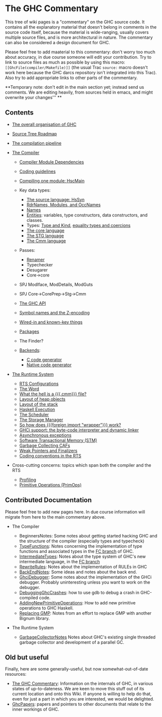 # The GHC Commentary



This tree of wiki pages is a "commentary" on the GHC source code.  It contains all the explanatory material that doesn't belong in comments in the source code itself, because the material is wide-ranging, usually covers multiple source files, and is more architectural in nature.  The commentary can also be considered a design document for GHC.



Please feel free to add maaterial to this commentary: don't worry too much about accuracy, in due course someone will edit your contribution.  Try to link to source files as much as possible by using this macro: `[[GhcFile(compiler/Makefile)]]` (the usual Trac `source:` macro doesn't work here because the GHC darcs repository isn't integrated into this Trac).  Also try to add appropriate links to other parts of the commentary.



**Temporary note: don't edit in the main section yet; instead send us comments.  We are editing heavily, from sources held in emacs, and might overwrite your changes'''
**


## Contents


- [The overall organisation of GHC](commentary/organisation)
- [Source Tree Roadmap](commentary/source-tree)
- [The compilation pipeline](commentary/pipeline)

- [The Compiler](commentary/compiler)

  - [Compiler Module Dependencies](module-dependencies)
  - [Coding guidelines](commentary/coding-style)

  - [Compiling one module: HscMain](commentary/compiler/hsc-main)
  - Key data types:

    - [The source language: HsSyn](commentary/compiler/hs-syn-type) 
    - [RdrNames, Modules, and OccNames](commentary/compiler/rdr-name-type)
    - [Names](commentary/compiler/name-type)
    - [Entities](commentary/compiler/entity-types): variables, type constructors, data constructors, and classes.
    - Types: [Type and Kind](commentary/compiler/type-type), [equality types and coercions](commentary/compiler/fc)
    - [The core language](commentary/compiler/core-syn-type)
    - [The STG language](commentary/compiler/stg-syn-type)
    - [The Cmm language](commentary/compiler/cmm-type)
  - Passes:

    - [Renamer](commentary/compiler/renamer)
    - Typechecker
    - Desugarer
    - Core-\>core

  - SPJ ModIface, ModDetails, ModGuts
  - SPJ Core-\>CorePrep-\>Stg-\>Cmm
  - [The GHC API](commentary/compiler/api)
  - [Symbol names and the Z-encoding](commentary/compiler/symbol-names)
  - [Wired-in and known-key things](commentary/compiler/wired-in)
  - [Packages](commentary/compiler/packages)
  - The Finder?
  - [Backends](commentary/compiler/backends):

    - [C code generator](commentary/compiler/backends/ppr-c)
    - [Native code generator](commentary/compiler/backends/ncg)


  


- [The Runtime System](commentary/rts)

  - [RTS Configurations](commentary/rts/config)
  - [The Word](commentary/rts/word)
  - [What the hell is a {{{.cmm}}} file?](commentary/rts/cmm)
  - [Layout of heap objects](commentary/rts/heap-objects)
  - [Layout of the stack](commentary/rts/stack)
  - [Haskell Execution](commentary/rts/haskell-execution)
  - [The Scheduler](commentary/rts/scheduler)
  - [The Storage Manager](commentary/rts/storage)
  - [So how does {{{foreign import "wrapper"}}} work?](commentary/rts/ffi)
  - [GHCi support: the byte-code interpreter and dynamic linker](commentary/rts/interpreter)
  - [Asynchronous exceptions](commentary/rts/async-exceptions)
  - [Software Transactional Memory (STM)](commentary/rts/stm)
  - [Garbage Collecting CAFs](commentary/rts/ca-fs)
  - [Weak Pointers and Finalizers](commentary/rts/weak)
  - [Coding conventions in the RTS](commentary/rts/conventions)

- Cross-cutting concerns: topics which span both the compiler and the RTS

  - [Profiling](commentary/profiling)
  - [Primitive Operations (PrimOps)](commentary/prim-ops)

## Contributed Documentation



Please feel free to add new pages here.  In due course information will migrate from here to the main commentary above.


- The Compiler

  - BeginnersNotes: Some notes about getting started hacking GHC and the structure of the compiler (especially types and typecheck)
  - [TypeFunctions](type-functions): Notes concerning the implementation of type functions and associated types in the [
    FC branch](http://darcs.haskell.org/ghc-fc2/) of GHC.
  - [IntermediateTypes](intermediate-types): Notes about the type system of GHC's new intermediate language, in the [
    FC branch](http://darcs.haskell.org/ghc-fc2/)
  - [RewriteRules](rewrite-rules): Notes about the implementation of RULEs in GHC
  - [BackEndNotes](back-end-notes): Some ideas and notes about the back end.
  - [GhciDebugger](ghci-debugger): Some notes about the implementation of the GHCi debugger. Probably uninteresting unless you want to work on the debugger.
  - [DebuggingGhcCrashes](debugging-ghc-crashes): how to use gdb to debug a crash in GHC-compiled code.
  - [AddingNewPrimitiveOperations](adding-new-primitive-operations): How to add new primitive operations to GHC Haskell.
  - [Replacing GMP](replacing-gmp-notes): Notes from an effort to replace GMP with another Bignum library.
- The Runtime System

  - [GarbageCollectorNotes](garbage-collector-notes) Notes about GHC's existing single threaded garbage collector and development of a parallel GC.


 


## Old but useful



Finally, here are some generally-useful, but now somewhat-out-of-date resources:


- [
  The GHC Commentary](http://www.cse.unsw.edu.au/~chak/haskell/ghc/comm/): Information on the internals of GHC, in various states of up-to-dateness.  We are keen to move this stuff out of its current location and onto this Wiki.  If anyone is willing to help do that, even for just a part in which you are interested, we would be delighted.
- [GhcPapers](ghc-papers): papers and pointers to other documents that relate to the inner workings of GHC.
